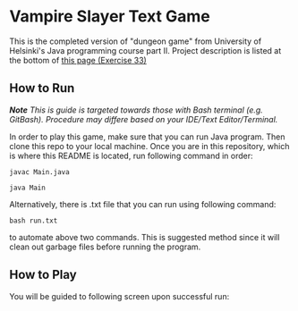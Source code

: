 # Vampire Slayer Text Game

This is the completed version of "dungeon game" from University of Helsinki's Java programming course part II. Project description is listed at the bottom of [this page (Exercise 33)](https://materiaalit.github.io/2013-oo-programming/part2/week-10/)


## How to Run
**_Note_** _This is guide is targeted towards those with Bash terminal (e.g. GitBash). Procedure may differe based on your IDE/Text Editor/Terminal._

In order to play this game, make sure that you can run Java program. Then clone this repo to your local machine. Once you are in this repository, which is where this README is located, run following command in order:


```javac Main.java ```

```java Main```


Alternatively, there is .txt file that you can run using following command:

```bash run.txt```

to automate above two commands. This is suggested method since it will clean out garbage files before running the program.


## How to Play
You will be guided to following screen upon successful run:

